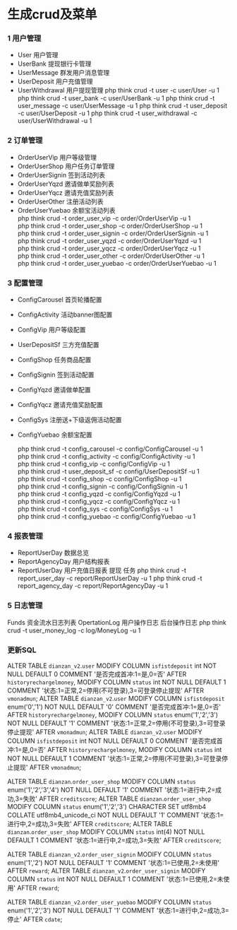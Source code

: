 # 生成crud及菜单

### 1 用户管理
- User 用户管理
- UserBank 提现银行卡管理
- UserMessage 群发用户消息管理
- UserDeposit 用户充值管理
- UserWithdrawal 用户提现管理
  php think crud -t user -c user/User -u 1
  php think crud -t user_bank -c user/UserBank -u 1
  php think crud -t user_message -c user/UserMessage -u 1
  php think crud -t user_deposit -c user/UserDeposit -u 1
  php think crud -t user_withdrawal -c user/UserWithdrawal -u 1

### 2 订单管理
- OrderUserVip 用户等级管理
- OrderUserShop 用户任务订单管理
- OrderUserSignin 签到活动列表
- OrderUserYqzd 邀请做单奖励列表
- OrderUserYqcz 邀请充值奖励列表
- OrderUserOther 注册活动列表
- OrderUserYuebao 余额宝活动列表  
  php think crud -t order_user_vip -c order/OrderUserVip -u 1  
  php think crud -t order_user_shop -c order/OrderUserShop -u 1  
  php think crud -t order_user_signin -c order/OrderUserSignin -u 1  
  php think crud -t order_user_yqzd -c order/OrderUserYqzd -u 1  
  php think crud -t order_user_yqcz -c order/OrderUserYqcz -u 1  
  php think crud -t order_user_other -c order/OrderUserOther -u 1  
  php think crud -t order_user_yuebao -c order/OrderUserYuebao -u 1

### 3 配置管理
- ConfigCarousel 首页轮播配置
- ConfigActivity 活动banner图配置
- ConfigVip 用户等级配置
- UserDepositSf 三方充值配置
- ConfigShop 任务商品配置
- ConfigSignin 签到活动配置
- ConfigYqzd 邀请做单配置
- ConfigYqcz 邀请充值奖励配置
- ConfigSys 注册送+下级返佣活动配置
- ConfigYuebao 余额宝配置

  php think crud -t config_carousel -c config/ConfigCarousel -u 1  
  php think crud -t config_activity -c config/ConfigActivity -u 1  
  php think crud -t config_vip -c config/ConfigVip -u 1  
  php think crud -t user_deposit_sf -c config/UserDepositSf -u 1  
  php think crud -t config_shop -c config/ConfigShop -u 1  
  php think crud -t config_signin -c config/ConfigSignin -u 1  
  php think crud -t config_yqzd -c config/ConfigYqzd -u 1  
  php think crud -t config_yqcz -c config/ConfigYqcz -u 1  
  php think crud -t config_sys -c config/ConfigSys -u 1  
  php think crud -t config_yuebao -c config/ConfigYuebao -u 1


### 4 报表管理
- ReportUserDay 数据总览
- ReportAgencyDay 用户结构报表
- ReportUserDay 用户充值日报表 提现 任务
  php think crud -t report_user_day -c report/ReportUserDay -u 1
  php think crud -t report_agency_day -c report/ReportAgencyDay -u 1

### 5 日志管理
Funds   资金流水日志列表
OpertationLog 用户操作日志
后台操作日志
php think crud -t user_money_log -c log/MoneyLog -u 1

### 更新SQL

ALTER TABLE `dianzan_v2`.`user`
MODIFY COLUMN `isfistdeposit` int NOT NULL DEFAULT 0 COMMENT '是否完成首冲:1=是,0=否' AFTER `historyrechargelmoney`,
MODIFY COLUMN `status` int NOT NULL DEFAULT 1 COMMENT '状态:1=正常,2=停用(不可登录),3=可登录停止提现' AFTER `vmonadmun`;
ALTER TABLE `dianzan_v2`.`user`
MODIFY COLUMN `isfistdeposit` enum('0','1') NOT NULL DEFAULT '0' COMMENT '是否完成首冲:1=是,0=否' AFTER `historyrechargelmoney`,
MODIFY COLUMN `status` enum('1','2','3') NOT NULL DEFAULT '1' COMMENT '状态:1=正常,2=停用(不可登录),3=可登录停止提现' AFTER `vmonadmun`;
ALTER TABLE `dianzan_v2`.`user`
MODIFY COLUMN `isfistdeposit` int NOT NULL DEFAULT 0 COMMENT '是否完成首冲:1=是,0=否' AFTER `historyrechargelmoney`,
MODIFY COLUMN `status` int NOT NULL DEFAULT 1 COMMENT '状态:1=正常,2=停用(不可登录),3=可登录停止提现' AFTER `vmonadmun`;

ALTER TABLE `dianzan`.`order_user_shop`
MODIFY COLUMN `status` enum('1','2','3','4') NOT NULL DEFAULT '1' COMMENT '状态:1=进行中,2=成功,3=失败' AFTER `creditscore`;
ALTER TABLE `dianzan`.`order_user_shop`
MODIFY COLUMN `status` enum('1','2','3') CHARACTER SET utf8mb4 COLLATE utf8mb4_unicode_ci NOT NULL DEFAULT '1' COMMENT '状态:1=进行中,2=成功,3=失败' AFTER `creditscore`;
ALTER TABLE `dianzan`.`order_user_shop`
MODIFY COLUMN `status` int(4) NOT NULL DEFAULT 1 COMMENT '状态:1=进行中,2=成功,3=失败' AFTER `creditscore`;

ALTER TABLE `dianzan_v2`.`order_user_signin`
MODIFY COLUMN `status` enum('1','2') NOT NULL DEFAULT '1' COMMENT '状态:1=已使用,2=未使用' AFTER `reward`;
ALTER TABLE `dianzan_v2`.`order_user_signin`
MODIFY COLUMN `status` int NOT NULL DEFAULT 1 COMMENT '状态:1=已使用,2=未使用' AFTER `reward`;

ALTER TABLE `dianzan_v2`.`order_user_yuebao`
MODIFY COLUMN `status` enum('1','2','3') NOT NULL DEFAULT '1' COMMENT '状态:1=进行中,2=成功,3=停止' AFTER `cdate`;

